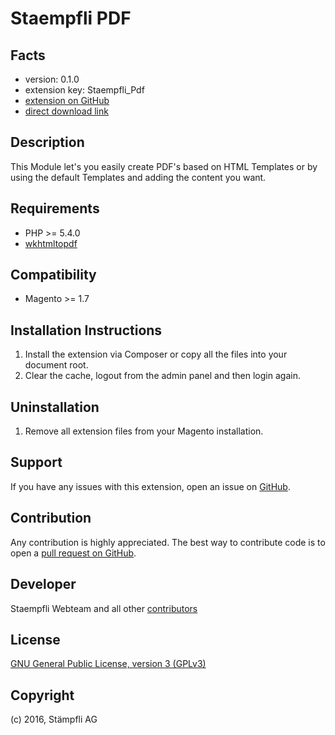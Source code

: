 Staempfli PDF
=============

Facts
-----
- version: 0.1.0
- extension key: Staempfli_Pdf
- [extension on GitHub](https://github.com/staempfli/magento-pdf)
- [direct download link](https://github.com/staempfli/magento-pdf/archive/master.zip)

Description
-----------
This Module let's you easily create PDF's based on HTML Templates or by using the default Templates and adding the content you want.

Requirements
------------
- PHP >= 5.4.0
- [wkhtmltopdf](http://wkhtmltopdf.org/downloads.html)

Compatibility
-------------
- Magento >= 1.7

Installation Instructions
-------------------------
1. Install the extension via Composer or copy all the files into your document root.
2. Clear the cache, logout from the admin panel and then login again.

Uninstallation
--------------
1. Remove all extension files from your Magento installation.

Support
-------
If you have any issues with this extension, open an issue on [GitHub](https://github.com/staempfli/magento-pdf/issues).

Contribution
------------
Any contribution is highly appreciated. The best way to contribute code is to open a [pull request on GitHub](https://help.github.com/articles/using-pull-requests).

Developer
---------
Staempfli Webteam and all other [contributors](https://github.com/staempfli/magento-pdf/contributors)

License
-------
[GNU General Public License, version 3 (GPLv3)](http://opensource.org/licenses/gpl-3.0)

Copyright
---------
(c) 2016, Stämpfli AG